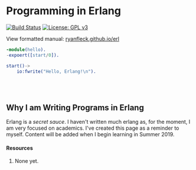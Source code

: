 # Programming in Erlang

  [![Build Status](https://travis-ci.org/RyanFleck/Projects.svg?branch=master)](https://travis-ci.org/RyanFleck/Projects)  [![License: GPL v3](https://img.shields.io/badge/License-GPL%20v3-blue.svg)](https://www.gnu.org/licenses/gpl-3.0)

  View formatted manual: [ryanfleck.github.io/erl](https://ryanfleck.github.io/erl)
  

```erlang
-module(hello).
-expoert([start/0]).

start()->
    io:fwrite("Hello, Erlang!\n").
```

<br />


<br />

## Why I am Writing Programs in Erlang

Erlang is a *secret sauce*. I haven't written much erlang as, for the moment, I am very focused on academics. I've created this page as a reminder to myself. Content will be added when I begin learning in Summer 2019.

#### Resources
1. None yet.

